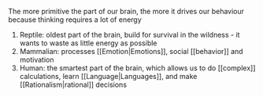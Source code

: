The more primitive the part of our brain, the more it drives our behaviour because thinking requires a lot of energy

1. Reptile: oldest part of the brain, build for survival in the wildness - it wants to waste as little energy as possible
2. Mammalian: processes [[Emotion|Emotions]], social [[behavior]] and motivation
3. Human: the smartest part of the brain, which allows us to do [[complex]] calculations, learn  [[Language|Languages]], and make [[Rationalism|rational]] decisions